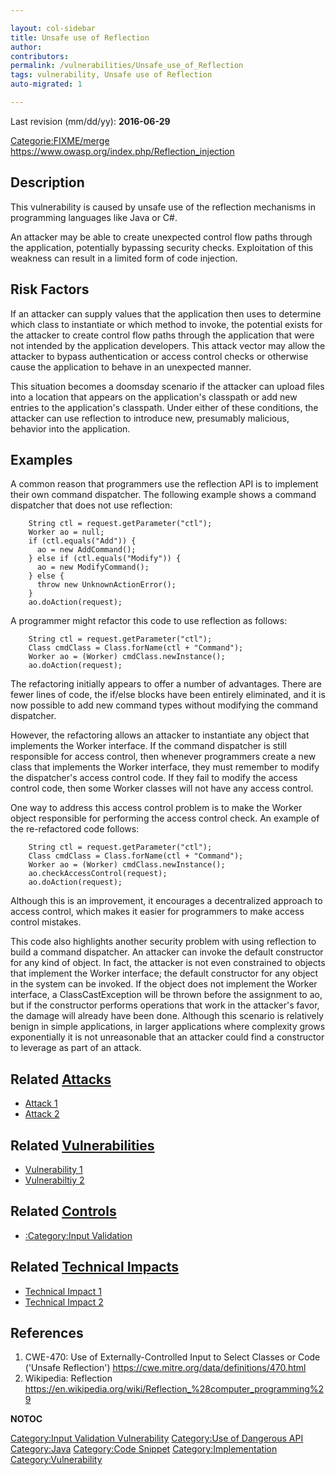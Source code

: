 ```yaml
---

layout: col-sidebar
title: Unsafe use of Reflection
author: 
contributors: 
permalink: /vulnerabilities/Unsafe_use_of_Reflection
tags: vulnerability, Unsafe use of Reflection
auto-migrated: 1

---
```


Last revision (mm/dd/yy): **2016-06-29**

[Categorie:FIXME/merge](Categorie:FIXME/merge "wikilink")
<https://www.owasp.org/index.php/Reflection_injection>

## Description

This vulnerability is caused by unsafe use of the reflection mechanisms
in programming languages like Java or C\#.

An attacker may be able to create unexpected control flow paths through
the application, potentially bypassing security checks. Exploitation of
this weakness can result in a limited form of code injection.

## Risk Factors

If an attacker can supply values that the application then uses to
determine which class to instantiate or which method to invoke, the
potential exists for the attacker to create control flow paths through
the application that were not intended by the application developers.
This attack vector may allow the attacker to bypass authentication or
access control checks or otherwise cause the application to behave in an
unexpected manner.

This situation becomes a doomsday scenario if the attacker can upload
files into a location that appears on the application's classpath or add
new entries to the application's classpath. Under either of these
conditions, the attacker can use reflection to introduce new, presumably
malicious, behavior into the application.

## Examples

A common reason that programmers use the reflection API is to implement
their own command dispatcher. The following example shows a command
dispatcher that does not use reflection:

```
    String ctl = request.getParameter("ctl");
    Worker ao = null;
    if (ctl.equals("Add")) {
      ao = new AddCommand();
    } else if (ctl.equals("Modify")) {
      ao = new ModifyCommand();
    } else {
      throw new UnknownActionError();
    }
    ao.doAction(request);
```

A programmer might refactor this code to use reflection as follows:

```
    String ctl = request.getParameter("ctl");
    Class cmdClass = Class.forName(ctl + "Command");
    Worker ao = (Worker) cmdClass.newInstance();
    ao.doAction(request);
```

The refactoring initially appears to offer a number of advantages. There
are fewer lines of code, the if/else blocks have been entirely
eliminated, and it is now possible to add new command types without
modifying the command dispatcher.

However, the refactoring allows an attacker to instantiate any object
that implements the Worker interface. If the command dispatcher is still
responsible for access control, then whenever programmers create a new
class that implements the Worker interface, they must remember to modify
the dispatcher's access control code. If they fail to modify the access
control code, then some Worker classes will not have any access control.

One way to address this access control problem is to make the Worker
object responsible for performing the access control check. An example
of the re-refactored code follows:

```
    String ctl = request.getParameter("ctl");
    Class cmdClass = Class.forName(ctl + "Command");
    Worker ao = (Worker) cmdClass.newInstance();
    ao.checkAccessControl(request);
    ao.doAction(request);
```

Although this is an improvement, it encourages a decentralized approach
to access control, which makes it easier for programmers to make access
control mistakes.

This code also highlights another security problem with using reflection
to build a command dispatcher. An attacker can invoke the default
constructor for any kind of object. In fact, the attacker is not even
constrained to objects that implement the Worker interface; the default
constructor for any object in the system can be invoked. If the object
does not implement the Worker interface, a ClassCastException will be
thrown before the assignment to ao, but if the constructor performs
operations that work in the attacker's favor, the damage will already
have been done. Although this scenario is relatively benign in simple
applications, in larger applications where complexity grows
exponentially it is not unreasonable that an attacker could find a
constructor to leverage as part of an attack.

## Related [Attacks](https://owasp.org/www-community/attacks/)

  - [Attack 1](Attack_1 "wikilink")
  - [Attack 2](Attack_2 "wikilink")

## Related [Vulnerabilities](https://owasp.org/www-community/vulnerabilities/)

  - [Vulnerability 1](Vulnerability_1 "wikilink")
  - [Vulnerabiltiy 2](Vulnerabiltiy_2 "wikilink")

## Related [Controls](https://owasp.org/www-community/controls/)

  - [:Category:Input Validation](:Category:Input_Validation "wikilink")

## Related [Technical Impacts](Technical_Impacts "wikilink")

  - [Technical Impact 1](Technical_Impact_1 "wikilink")
  - [Technical Impact 2](Technical_Impact_2 "wikilink")

## References

1.  CWE-470: Use of Externally-Controlled Input to Select Classes or
    Code ('Unsafe Reflection')
    <https://cwe.mitre.org/data/definitions/470.html>
2.  Wikipedia: Reflection
    <https://en.wikipedia.org/wiki/Reflection_%28computer_programming%29>

__NOTOC__

[Category:Input Validation
Vulnerability](Category:Input_Validation_Vulnerability "wikilink")
[Category:Use of Dangerous
API](Category:Use_of_Dangerous_API "wikilink")
[Category:Java](Category:Java "wikilink") [Category:Code
Snippet](Category:Code_Snippet "wikilink")
[Category:Implementation](Category:Implementation "wikilink")
[Category:Vulnerability](Category:Vulnerability "wikilink")